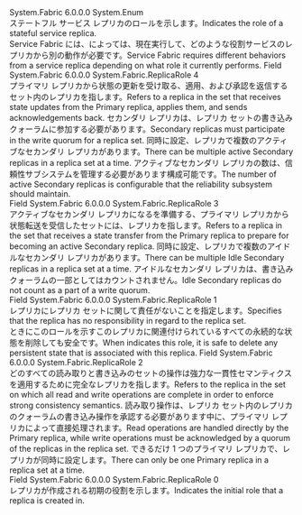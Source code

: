 <Type Name="ReplicaRole" FullName="System.Fabric.ReplicaRole">
  <TypeSignature Language="C#" Value="public enum ReplicaRole" />
  <TypeSignature Language="ILAsm" Value=".class public auto ansi sealed ReplicaRole extends System.Enum" />
  <TypeSignature Language="DocId" Value="T:System.Fabric.ReplicaRole" />
  <TypeSignature Language="VB.NET" Value="Public Enum ReplicaRole" />
  <TypeSignature Language="F#" Value="type ReplicaRole = " />
  <AssemblyInfo>
    <AssemblyName>System.Fabric</AssemblyName>
    <AssemblyVersion>6.0.0.0</AssemblyVersion>
  </AssemblyInfo>
  <Base>
    <BaseTypeName>System.Enum</BaseTypeName>
  </Base>
  <Docs>
    <summary>
      <para><span data-ttu-id="69be3-101">ステートフル サービス レプリカのロールを示します。</span><span class="sxs-lookup"><span data-stu-id="69be3-101">Indicates the role of a stateful service replica.</span></span> </para>
    </summary>
    <remarks>
      <para><span data-ttu-id="69be3-102">Service Fabric には、によっては、現在実行して、どのような役割サービスのレプリカから別の動作が必要です。</span><span class="sxs-lookup"><span data-stu-id="69be3-102">Service Fabric requires different behaviors from a service replica depending on what role it currently performs.</span></span></para>
    </remarks>
  </Docs>
  <Members>
    <Member MemberName="ActiveSecondary">
      <MemberSignature Language="C#" Value="ActiveSecondary" />
      <MemberSignature Language="ILAsm" Value=".field public static literal valuetype System.Fabric.ReplicaRole ActiveSecondary = int32(4)" />
      <MemberSignature Language="DocId" Value="F:System.Fabric.ReplicaRole.ActiveSecondary" />
      <MemberSignature Language="VB.NET" Value="ActiveSecondary" />
      <MemberSignature Language="F#" Value="ActiveSecondary = 4" Usage="System.Fabric.ReplicaRole.ActiveSecondary" />
      <MemberType>Field</MemberType>
      <AssemblyInfo>
        <AssemblyName>System.Fabric</AssemblyName>
        <AssemblyVersion>6.0.0.0</AssemblyVersion>
      </AssemblyInfo>
      <ReturnValue>
        <ReturnType>System.Fabric.ReplicaRole</ReturnType>
      </ReturnValue>
      <MemberValue>4</MemberValue>
      <Docs>
        <summary>
          <para><span data-ttu-id="69be3-103">プライマリ レプリカから状態の更新を受け取る、適用、および承認を返信するセット内のレプリカを指します。</span><span class="sxs-lookup"><span data-stu-id="69be3-103">Refers to a replica in the set that receives state updates from the Primary replica, applies them, and sends acknowledgements back.</span></span> <span data-ttu-id="69be3-104">セカンダリ レプリカは、レプリカ セットの書き込みクォーラムに参加する必要があります。</span><span class="sxs-lookup"><span data-stu-id="69be3-104">Secondary replicas must participate in the write quorum for a replica set.</span></span> <span data-ttu-id="69be3-105">同時に設定、レプリカで複数のアクティブなセカンダリ レプリカがあります。</span><span class="sxs-lookup"><span data-stu-id="69be3-105">There can be multiple active Secondary replicas in a replica set at a time.</span></span> <span data-ttu-id="69be3-106">アクティブなセカンダリ レプリカの数は、信頼性サブシステムを管理する必要があります構成可能です。</span><span class="sxs-lookup"><span data-stu-id="69be3-106">The number of active Secondary replicas is configurable that the reliability subsystem should maintain.</span></span>  </para>
        </summary>
      </Docs>
    </Member>
    <Member MemberName="IdleSecondary">
      <MemberSignature Language="C#" Value="IdleSecondary" />
      <MemberSignature Language="ILAsm" Value=".field public static literal valuetype System.Fabric.ReplicaRole IdleSecondary = int32(3)" />
      <MemberSignature Language="DocId" Value="F:System.Fabric.ReplicaRole.IdleSecondary" />
      <MemberSignature Language="VB.NET" Value="IdleSecondary" />
      <MemberSignature Language="F#" Value="IdleSecondary = 3" Usage="System.Fabric.ReplicaRole.IdleSecondary" />
      <MemberType>Field</MemberType>
      <AssemblyInfo>
        <AssemblyName>System.Fabric</AssemblyName>
        <AssemblyVersion>6.0.0.0</AssemblyVersion>
      </AssemblyInfo>
      <ReturnValue>
        <ReturnType>System.Fabric.ReplicaRole</ReturnType>
      </ReturnValue>
      <MemberValue>3</MemberValue>
      <Docs>
        <summary>
          <para><span data-ttu-id="69be3-107">アクティブなセカンダリ レプリカになるを準備する、プライマリ レプリカから状態転送を受信したセットには、レプリカを指します。</span><span class="sxs-lookup"><span data-stu-id="69be3-107">Refers to a replica in the set that receives a state transfer from the Primary replica to prepare for becoming an active Secondary replica.</span></span> <span data-ttu-id="69be3-108">同時に設定、レプリカで複数のアイドルなセカンダリ レプリカがあります。</span><span class="sxs-lookup"><span data-stu-id="69be3-108">There can be multiple Idle Secondary replicas in a replica set at a time.</span></span> <span data-ttu-id="69be3-109">アイドルなセカンダリ レプリカは、書き込みクォーラムの一部としてはカウントされません。</span><span class="sxs-lookup"><span data-stu-id="69be3-109">Idle Secondary replicas do not count as a part of a write quorum.</span></span> </para>
        </summary>
      </Docs>
    </Member>
    <Member MemberName="None">
      <MemberSignature Language="C#" Value="None" />
      <MemberSignature Language="ILAsm" Value=".field public static literal valuetype System.Fabric.ReplicaRole None = int32(1)" />
      <MemberSignature Language="DocId" Value="F:System.Fabric.ReplicaRole.None" />
      <MemberSignature Language="VB.NET" Value="None" />
      <MemberSignature Language="F#" Value="None = 1" Usage="System.Fabric.ReplicaRole.None" />
      <MemberType>Field</MemberType>
      <AssemblyInfo>
        <AssemblyName>System.Fabric</AssemblyName>
        <AssemblyVersion>6.0.0.0</AssemblyVersion>
      </AssemblyInfo>
      <ReturnValue>
        <ReturnType>System.Fabric.ReplicaRole</ReturnType>
      </ReturnValue>
      <MemberValue>1</MemberValue>
      <Docs>
        <summary>
          <para><span data-ttu-id="69be3-110">レプリカにレプリカ セットに関して責任がないことを指定します。</span><span class="sxs-lookup"><span data-stu-id="69be3-110">Specifies that the replica has no responsibility in regard to the replica set.</span></span></para>
        </summary>
        <remarks>
          <para><span data-ttu-id="69be3-111">ときに<see cref="M:System.Fabric.IStatefulServiceReplica.ChangeRoleAsync(System.Fabric.ReplicaRole,System.Threading.CancellationToken)" />このロールを示すこのレプリカに関連付けられているすべての永続的な状態を削除しても安全です。</span><span class="sxs-lookup"><span data-stu-id="69be3-111">When <see cref="M:System.Fabric.IStatefulServiceReplica.ChangeRoleAsync(System.Fabric.ReplicaRole,System.Threading.CancellationToken)" /> indicates this role, it is safe to delete any persistent state that is associated with this replica.</span></span></para>
        </remarks>
      </Docs>
    </Member>
    <Member MemberName="Primary">
      <MemberSignature Language="C#" Value="Primary" />
      <MemberSignature Language="ILAsm" Value=".field public static literal valuetype System.Fabric.ReplicaRole Primary = int32(2)" />
      <MemberSignature Language="DocId" Value="F:System.Fabric.ReplicaRole.Primary" />
      <MemberSignature Language="VB.NET" Value="Primary" />
      <MemberSignature Language="F#" Value="Primary = 2" Usage="System.Fabric.ReplicaRole.Primary" />
      <MemberType>Field</MemberType>
      <AssemblyInfo>
        <AssemblyName>System.Fabric</AssemblyName>
        <AssemblyVersion>6.0.0.0</AssemblyVersion>
      </AssemblyInfo>
      <ReturnValue>
        <ReturnType>System.Fabric.ReplicaRole</ReturnType>
      </ReturnValue>
      <MemberValue>2</MemberValue>
      <Docs>
        <summary>
          <para><span data-ttu-id="69be3-112">どのすべての読み取りと書き込みのセットの操作は強力な一貫性セマンティクスを適用するために完全なレプリカを指します。</span><span class="sxs-lookup"><span data-stu-id="69be3-112">Refers to the replica in the set on which all read and write operations are complete in order to enforce strong consistency semantics.</span></span> <span data-ttu-id="69be3-113">読み取り操作は、レプリカ セット内のレプリカのクォーラムの書き込み操作を承認する必要があります中に、プライマリ レプリカによって直接処理されます。</span><span class="sxs-lookup"><span data-stu-id="69be3-113">Read operations are handled directly by the Primary replica, while write operations must be acknowledged by a quorum of the replicas in the replica set.</span></span> <span data-ttu-id="69be3-114">できるだけ 1 つのプライマリ レプリカで、レプリカが同時に設定します。</span><span class="sxs-lookup"><span data-stu-id="69be3-114">There can only be one Primary replica in a replica set at a time.</span></span> </para>
        </summary>
      </Docs>
    </Member>
    <Member MemberName="Unknown">
      <MemberSignature Language="C#" Value="Unknown" />
      <MemberSignature Language="ILAsm" Value=".field public static literal valuetype System.Fabric.ReplicaRole Unknown = int32(0)" />
      <MemberSignature Language="DocId" Value="F:System.Fabric.ReplicaRole.Unknown" />
      <MemberSignature Language="VB.NET" Value="Unknown" />
      <MemberSignature Language="F#" Value="Unknown = 0" Usage="System.Fabric.ReplicaRole.Unknown" />
      <MemberType>Field</MemberType>
      <AssemblyInfo>
        <AssemblyName>System.Fabric</AssemblyName>
        <AssemblyVersion>6.0.0.0</AssemblyVersion>
      </AssemblyInfo>
      <ReturnValue>
        <ReturnType>System.Fabric.ReplicaRole</ReturnType>
      </ReturnValue>
      <MemberValue>0</MemberValue>
      <Docs>
        <summary>
          <para><span data-ttu-id="69be3-115">レプリカが作成される初期の役割を示します。</span><span class="sxs-lookup"><span data-stu-id="69be3-115">Indicates the initial role that a replica is created in.</span></span></para>
        </summary>
      </Docs>
    </Member>
  </Members>
</Type>